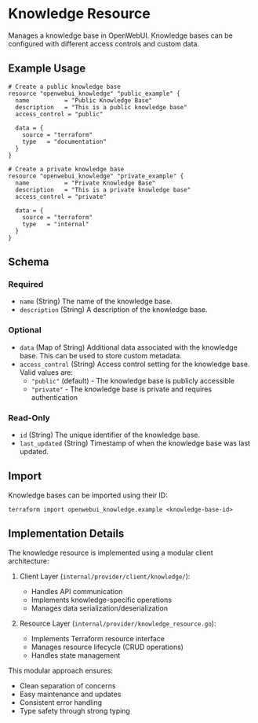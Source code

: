 # Knowledge Resource

Manages a knowledge base in OpenWebUI. Knowledge bases can be configured with different access controls and custom data.

## Example Usage

```hcl
# Create a public knowledge base
resource "openwebui_knowledge" "public_example" {
  name          = "Public Knowledge Base"
  description   = "This is a public knowledge base"
  access_control = "public"
  
  data = {
    source = "terraform"
    type   = "documentation"
  }
}

# Create a private knowledge base
resource "openwebui_knowledge" "private_example" {
  name          = "Private Knowledge Base"
  description   = "This is a private knowledge base"
  access_control = "private"
  
  data = {
    source = "terraform"
    type   = "internal"
  }
}
```

## Schema

### Required

- `name` (String) The name of the knowledge base.
- `description` (String) A description of the knowledge base.

### Optional

- `data` (Map of String) Additional data associated with the knowledge base. This can be used to store custom metadata.
- `access_control` (String) Access control setting for the knowledge base. Valid values are:
  - `"public"` (default) - The knowledge base is publicly accessible
  - `"private"` - The knowledge base is private and requires authentication

### Read-Only

- `id` (String) The unique identifier of the knowledge base.
- `last_updated` (String) Timestamp of when the knowledge base was last updated.

## Import

Knowledge bases can be imported using their ID:

```shell
terraform import openwebui_knowledge.example <knowledge-base-id>
```

## Implementation Details

The knowledge resource is implemented using a modular client architecture:

1. Client Layer (`internal/provider/client/knowledge/`):
   - Handles API communication
   - Implements knowledge-specific operations
   - Manages data serialization/deserialization

2. Resource Layer (`internal/provider/knowledge_resource.go`):
   - Implements Terraform resource interface
   - Manages resource lifecycle (CRUD operations)
   - Handles state management

This modular approach ensures:
- Clean separation of concerns
- Easy maintenance and updates
- Consistent error handling
- Type safety through strong typing
